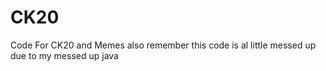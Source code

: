 # CK20
Code For CK20 and Memes
also remember this code is al little messed up due to my messed up java
